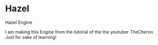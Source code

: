 # Hazel
Hazel Engine

I am making this Engine from the tutorial of the the youtuber TheCherno
Just for sake of learning!
